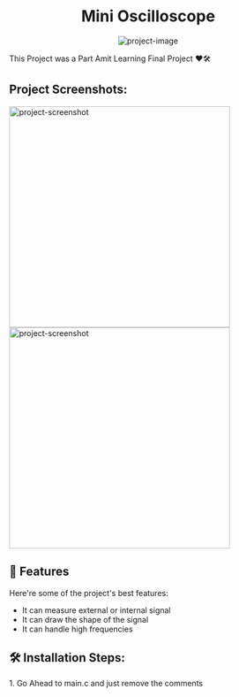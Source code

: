 <h1 align="center" id="title">Mini Oscilloscope</h1>

<p align="center"><img src="https://socialify.git.ci/zzalimuhammad/PWMDrawer/image?description=1&amp;forks=1&amp;issues=1&amp;language=1&amp;name=1&amp;owner=1&amp;stargazers=1&amp;tab=readme-ov-file%3Flanguage%3D1&amp;theme=Dark" alt="project-image"></p>

<p id="description">This Project was a Part Amit Learning Final Project ❤️🛠️</p>

<h2>Project Screenshots:</h2>

<img src="https://ibb.co/WnmJYr2" alt="project-screenshot" width="400" height="400/">

<img src="https://ibb.co/kgKnGht" alt="project-screenshot" width="400" height="400/">

  
  
<h2>🧐 Features</h2>

Here're some of the project's best features:

*   It can measure external or internal signal
*   It can draw the shape of the signal
*   It can handle high frequencies

<h2>🛠️ Installation Steps:</h2>

<p>1. Go Ahead to main.c and just remove the comments</p>
